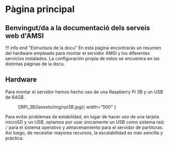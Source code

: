 # Pàgina principal
## Benvingut/da a la documentació dels serveis web d'AMSI

!!! info end "Estructura de la docu"
    En esta página encontrarás un resumen del hardware empleado para montar el servidor AMSI y los diferentes servicios instalados. La configuración propia de estos se encuentra en las distintas páginas de la docu.  

## Hardware

Para montar el servidor hemos hecho uso de una Raspberry Pi 3B y un USB de 64GB.

<figure markdown="span">
  ![RPI_3B](assets/img/rpi3B.jpg){ width="500" }
</figure>

Para evitar problemas de estabilidad, en lugar de hacer uso de una tarjeta microSD y un USB, optamos por usar únicamente un USB como sistema raíz `/` para el sistema operativo y almacenamiento para el servidor de partituras. Así luego, de necesitar mayores recursos, la escalabilidad es más sencilla y práctica.

